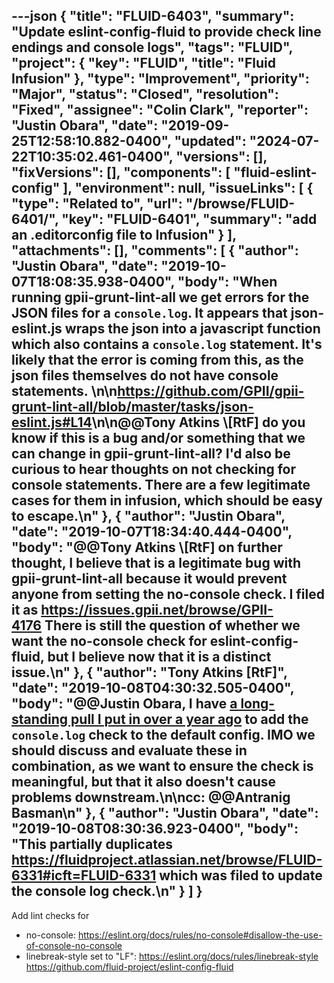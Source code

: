 ---json
{
  "title": "FLUID-6403",
  "summary": "Update eslint-config-fluid to provide check line endings and console logs",
  "tags": "FLUID",
  "project": {
    "key": "FLUID",
    "title": "Fluid Infusion"
  },
  "type": "Improvement",
  "priority": "Major",
  "status": "Closed",
  "resolution": "Fixed",
  "assignee": "Colin Clark",
  "reporter": "Justin Obara",
  "date": "2019-09-25T12:58:10.882-0400",
  "updated": "2024-07-22T10:35:02.461-0400",
  "versions": [],
  "fixVersions": [],
  "components": [
    "fluid-eslint-config"
  ],
  "environment": null,
  "issueLinks": [
    {
      "type": "Related to",
      "url": "/browse/FLUID-6401/",
      "key": "FLUID-6401",
      "summary": "add an .editorconfig file to Infusion"
    }
  ],
  "attachments": [],
  "comments": [
    {
      "author": "Justin Obara",
      "date": "2019-10-07T18:08:35.938-0400",
      "body": "When running gpii-grunt-lint-all we get errors for the JSON files for a `console.log`. It appears that json-eslint.js wraps the json into a javascript function which also contains a `console.log` statement. It's likely that the error is coming from this, as the json files themselves do not have console statements. \n\n<https://github.com/GPII/gpii-grunt-lint-all/blob/master/tasks/json-eslint.js#L14>\n\n@@Tony Atkins \\[RtF] do you know if this is a bug and/or something that we can change in gpii-grunt-lint-all? I'd also be curious to hear thoughts on not checking for console statements. There are a few legitimate cases for them in infusion, which should be easy to escape.\n"
    },
    {
      "author": "Justin Obara",
      "date": "2019-10-07T18:34:40.444-0400",
      "body": "@@Tony Atkins \\[RtF] on further thought, I believe that is a legitimate bug with gpii-grunt-lint-all because it would prevent anyone from setting the no-console check. I filed it as <https://issues.gpii.net/browse/GPII-4176> There is still the question of whether we want the no-console check for eslint-config-fluid, but I believe now that it is a distinct issue.\n"
    },
    {
      "author": "Tony Atkins [RtF]",
      "date": "2019-10-08T04:30:32.505-0400",
      "body": "@@Justin Obara, I have [a long-standing pull I put in over a year ago](https://github.com/fluid-project/eslint-config-fluid/pull/6) to add the `console.log` check to the default config.  IMO we should discuss and evaluate these in combination, as we want to ensure the check is meaningful, but that it also doesn't cause problems downstream.\n\ncc: @@Antranig Basman\n"
    },
    {
      "author": "Justin Obara",
      "date": "2019-10-08T08:30:36.923-0400",
      "body": "This partially duplicates <https://fluidproject.atlassian.net/browse/FLUID-6331#icft=FLUID-6331> which was filed to update the console log check.\n"
    }
  ]
}
---
Add lint checks for 

* no-console: <https://eslint.org/docs/rules/no-console#disallow-the-use-of-console-no-console>
* linebreak-style set to "LF": <https://eslint.org/docs/rules/linebreak-style>\
  <https://github.com/fluid-project/eslint-config-fluid>

        